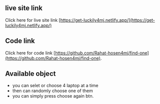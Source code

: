 ## live site link
Click here for live site link [https://get-luckily4mj.netlify.app/](https://get-luckily4mj.netlify.app/)

## Code link

Click here for code link [https://github.com/Rahat-hosen4mj/find-one](https://github.com/Rahat-hosen4mj/find-one).

## Available object
* you can selet or choose 4 laptop at a time
* then can randomly choose one of them
* you can simply press choose again btn. 



